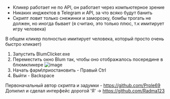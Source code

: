 - Кликер работает не по API, он работает через компьютерное зрение
- Никаких инджектов в Telegram и API, за что всяко будут банить
- Скрипт ловит только снежинки и заморозку, бомбы трогать не должен, но иногда бывает (я считаю, это только плюс, т.к имитирует игру человека)

В общем кликер полностью имитирует человека, который просто очень быстро кликает)

1. Запустить BlumClicker.exe
2. Переместить окно Blum так, чтобы оно отображалось посередине в блюмкликере
![image](https://github.com/Prple69/BlumClicker/assets/94802922/03b618d4-6ca0-41d0-bbdc-a1a30ac27961)
3. Начать фарм\приостановить - Правый Ctrl
4. Выйти - Backspace

Первоначальный автор скрипта и задумки - https://github.com/Prple69
Допилил и сделал интерфейс дорогой 'Я' -> https://github.com/Radma123
